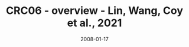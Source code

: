 ---
title: CRC06 - overview - Lin, Wang, Coy et al., 2021
image: https://labsyspharm.github.io/HTA-CRCATLAS-1/images/thumbnail-crc06-overview.jpg
date: '2008-01-17'
minerva_link: https://labsyspharm.github.io/HTA-CRCATLAS-1/minerva/crc06-overview.html
info_link: null
show_page_link: false
tags:
    - overview-crc
---